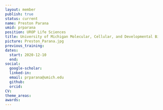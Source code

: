```yaml
---
layout: member
publish: true
status: current
name: Preston Parana
umid: prparana
position: UROP Life Sciences
title: University of Michigan Molecular, Cellular, and Developmental Biology 
picture: Preston_Parana.jpg
previous_training: 
dates:
  start: 2020-12-10
  end: 
social: 
  google-scholar: 
  linked-in: 
  email: prparana@umich.edu
  github:
  orcid:
CV: 
theme_areas:
awards:
---
```


